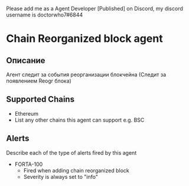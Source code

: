 Please add me as a Agent Developer [Published] on Discord, my discord username is doctorwho7#6844
# Chain Reorganized block agent

## Описание
Агент следит за события реорганизации блокчейна (Следит за появлением Reogr блока)

## Supported Chains

- Ethereum
- List any other chains this agent can support e.g. BSC

## Alerts

Describe each of the type of alerts fired by this agent

- FORTA-100
  - Fired when adding chain reorganized block
  - Severity is always set to "info" 

